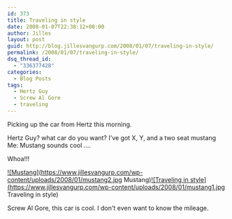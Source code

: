 ```yaml
---
id: 373
title: Traveling in style
date: 2008-01-07T22:38:12+00:00
author: Jilles
layout: post
guid: http://blog.jillesvangurp.com/2008/01/07/traveling-in-style/
permalink: /2008/01/07/traveling-in-style/
dsq_thread_id:
  - "336377428"
categories:
  - Blog Posts
tags:
  - Hertz Guy
  - Screw Al Gore
  - traveling
---
```

Picking up the car from Hertz this morning.

Hertz Guy? what car do you want? I've got X, Y, and a two seat mustang
Me: Mustang sounds cool ....

Whoa!!!

<a href='http://blog.jillesvangurp.com/wp-content/uploads/2008/01/mustang2.jpg' title='Mustang'>![Mustang](https://www.jillesvangurp.com/wp-content/uploads/2008/01/mustang2.jpg Mustang)</a><a href='http://blog.jillesvangurp.com/wp-content/uploads/2008/01/mustang1.jpg' title='Traveling in style'>![Traveling in style](https://www.jillesvangurp.com/wp-content/uploads/2008/01/mustang1.jpg Traveling in style)</a>

Screw Al Gore, this car is cool. I don't even want to know the mileage. 